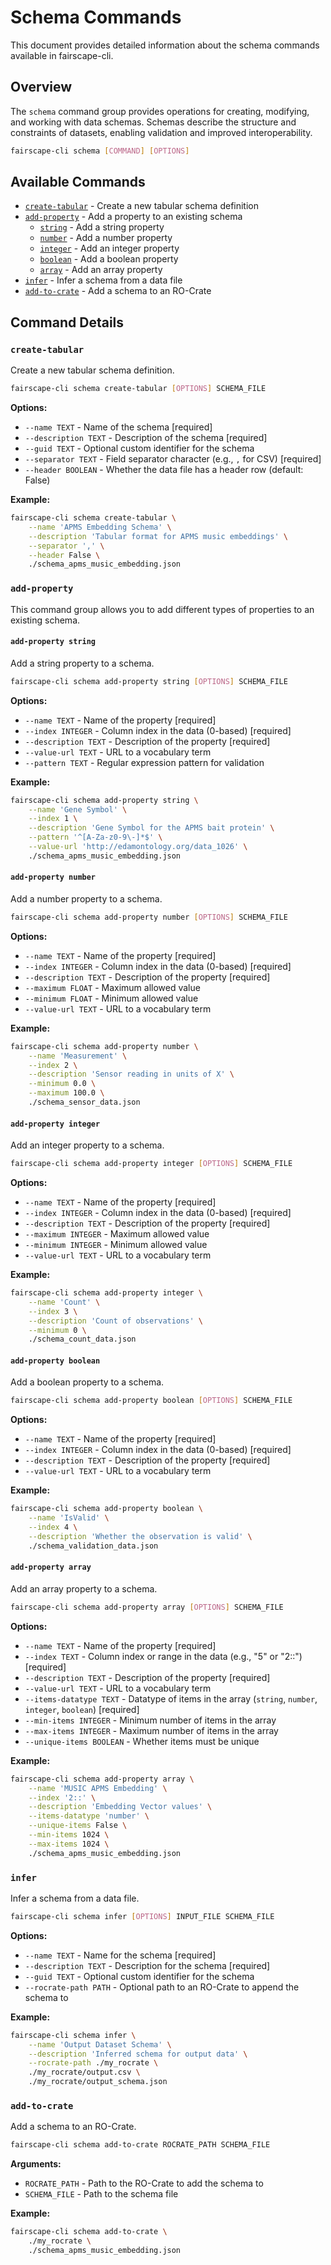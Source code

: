 # Schema Commands

This document provides detailed information about the schema commands available in fairscape-cli.

## Overview

The `schema` command group provides operations for creating, modifying, and working with data schemas. Schemas describe the structure and constraints of datasets, enabling validation and improved interoperability.

```bash
fairscape-cli schema [COMMAND] [OPTIONS]
```

## Available Commands

- [`create-tabular`](#create-tabular) - Create a new tabular schema definition
- [`add-property`](#add-property) - Add a property to an existing schema
    - [`string`](#add-property-string) - Add a string property
    - [`number`](#add-property-number) - Add a number property
    - [`integer`](#add-property-integer) - Add an integer property
    - [`boolean`](#add-property-boolean) - Add a boolean property
    - [`array`](#add-property-array) - Add an array property
- [`infer`](#infer) - Infer a schema from a data file
- [`add-to-crate`](#add-to-crate) - Add a schema to an RO-Crate

## Command Details

### `create-tabular`

Create a new tabular schema definition.

```bash
fairscape-cli schema create-tabular [OPTIONS] SCHEMA_FILE
```

**Options:**

- `--name TEXT` - Name of the schema [required]
- `--description TEXT` - Description of the schema [required]
- `--guid TEXT` - Optional custom identifier for the schema
- `--separator TEXT` - Field separator character (e.g., `,` for CSV) [required]
- `--header BOOLEAN` - Whether the data file has a header row (default: False)

**Example:**

```bash
fairscape-cli schema create-tabular \
    --name 'APMS Embedding Schema' \
    --description 'Tabular format for APMS music embeddings' \
    --separator ',' \
    --header False \
    ./schema_apms_music_embedding.json
```

### `add-property`

This command group allows you to add different types of properties to an existing schema.

#### `add-property string`

Add a string property to a schema.

```bash
fairscape-cli schema add-property string [OPTIONS] SCHEMA_FILE
```

**Options:**

- `--name TEXT` - Name of the property [required]
- `--index INTEGER` - Column index in the data (0-based) [required]
- `--description TEXT` - Description of the property [required]
- `--value-url TEXT` - URL to a vocabulary term
- `--pattern TEXT` - Regular expression pattern for validation

**Example:**

```bash
fairscape-cli schema add-property string \
    --name 'Gene Symbol' \
    --index 1 \
    --description 'Gene Symbol for the APMS bait protein' \
    --pattern '^[A-Za-z0-9\-]*$' \
    --value-url 'http://edamontology.org/data_1026' \
    ./schema_apms_music_embedding.json
```

#### `add-property number`

Add a number property to a schema.

```bash
fairscape-cli schema add-property number [OPTIONS] SCHEMA_FILE
```

**Options:**

- `--name TEXT` - Name of the property [required]
- `--index INTEGER` - Column index in the data (0-based) [required]
- `--description TEXT` - Description of the property [required]
- `--maximum FLOAT` - Maximum allowed value
- `--minimum FLOAT` - Minimum allowed value
- `--value-url TEXT` - URL to a vocabulary term

**Example:**

```bash
fairscape-cli schema add-property number \
    --name 'Measurement' \
    --index 2 \
    --description 'Sensor reading in units of X' \
    --minimum 0.0 \
    --maximum 100.0 \
    ./schema_sensor_data.json
```

#### `add-property integer`

Add an integer property to a schema.

```bash
fairscape-cli schema add-property integer [OPTIONS] SCHEMA_FILE
```

**Options:**

- `--name TEXT` - Name of the property [required]
- `--index INTEGER` - Column index in the data (0-based) [required]
- `--description TEXT` - Description of the property [required]
- `--maximum INTEGER` - Maximum allowed value
- `--minimum INTEGER` - Minimum allowed value
- `--value-url TEXT` - URL to a vocabulary term

**Example:**

```bash
fairscape-cli schema add-property integer \
    --name 'Count' \
    --index 3 \
    --description 'Count of observations' \
    --minimum 0 \
    ./schema_count_data.json
```

#### `add-property boolean`

Add a boolean property to a schema.

```bash
fairscape-cli schema add-property boolean [OPTIONS] SCHEMA_FILE
```

**Options:**

- `--name TEXT` - Name of the property [required]
- `--index INTEGER` - Column index in the data (0-based) [required]
- `--description TEXT` - Description of the property [required]
- `--value-url TEXT` - URL to a vocabulary term

**Example:**

```bash
fairscape-cli schema add-property boolean \
    --name 'IsValid' \
    --index 4 \
    --description 'Whether the observation is valid' \
    ./schema_validation_data.json
```

#### `add-property array`

Add an array property to a schema.

```bash
fairscape-cli schema add-property array [OPTIONS] SCHEMA_FILE
```

**Options:**

- `--name TEXT` - Name of the property [required]
- `--index TEXT` - Column index or range in the data (e.g., "5" or "2::") [required]
- `--description TEXT` - Description of the property [required]
- `--value-url TEXT` - URL to a vocabulary term
- `--items-datatype TEXT` - Datatype of items in the array (`string`, `number`, `integer`, `boolean`) [required]
- `--min-items INTEGER` - Minimum number of items in the array
- `--max-items INTEGER` - Maximum number of items in the array
- `--unique-items BOOLEAN` - Whether items must be unique

**Example:**

```bash
fairscape-cli schema add-property array \
    --name 'MUSIC APMS Embedding' \
    --index '2::' \
    --description 'Embedding Vector values' \
    --items-datatype 'number' \
    --unique-items False \
    --min-items 1024 \
    --max-items 1024 \
    ./schema_apms_music_embedding.json
```

### `infer`

Infer a schema from a data file.

```bash
fairscape-cli schema infer [OPTIONS] INPUT_FILE SCHEMA_FILE
```

**Options:**

- `--name TEXT` - Name for the schema [required]
- `--description TEXT` - Description for the schema [required]
- `--guid TEXT` - Optional custom identifier for the schema
- `--rocrate-path PATH` - Optional path to an RO-Crate to append the schema to

**Example:**

```bash
fairscape-cli schema infer \
    --name 'Output Dataset Schema' \
    --description 'Inferred schema for output data' \
    --rocrate-path ./my_rocrate \
    ./my_rocrate/output.csv \
    ./my_rocrate/output_schema.json
```

### `add-to-crate`

Add a schema to an RO-Crate.

```bash
fairscape-cli schema add-to-crate ROCRATE_PATH SCHEMA_FILE
```

**Arguments:**

- `ROCRATE_PATH` - Path to the RO-Crate to add the schema to
- `SCHEMA_FILE` - Path to the schema file

**Example:**

```bash
fairscape-cli schema add-to-crate \
    ./my_rocrate \
    ./schema_apms_music_embedding.json
```
